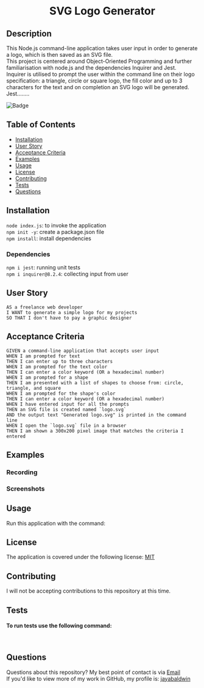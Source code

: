 
  <br>
  <h1 align="center">SVG Logo Generator</h1>

  ## Description
  This Node.js command-line application takes user input in order to generate a logo, which is then saved as an SVG file. 
  <br>
  This project is centered around Object-Oriented Programming and further familiarisation with node.js and the dependencies Inquirer and Jest.
  <br>
  Inquirer is utilised to prompt the user within the command line on their logo specification: a triangle, circle or square logo, the fill color and up to 3 characters for the text and on completion an SVG logo will be generated. Jest........ 
  
  ![Badge](https://img.shields.io/badge/License-MIT-yellow.svg)
 

  ## Table of Contents
  - [Installation](#installation)
  - [User Story](#user-story)
  - [Acceptance Criteria](#acceptance-criteria)
  - [Examples](#examples)
  - [Usage](#usage)
  - [License](#license)
  - [Contributing](#contributing)
  - [Tests](#tests)
  - [Questions](#questions)

  ## Installation
  `node index.js`: to invoke the application
  <br>
  `npm init -y`: create a package.json file
  <br>
  `npm install`: install dependencies

  ### Dependencies
  `npm i jest`: running unit tests
  <br>
  `npm i inquirer@8.2.4`: collecting input from user
  
  ## User Story
  ```
  AS a freelance web developer
I WANT to generate a simple logo for my projects
SO THAT I don't have to pay a graphic designer
  ```


  ## Acceptance Criteria
```
GIVEN a command-line application that accepts user input
WHEN I am prompted for text
THEN I can enter up to three characters
WHEN I am prompted for the text color
THEN I can enter a color keyword (OR a hexadecimal number)
WHEN I am prompted for a shape
THEN I am presented with a list of shapes to choose from: circle, triangle, and square
WHEN I am prompted for the shape's color
THEN I can enter a color keyword (OR a hexadecimal number)
WHEN I have entered input for all the prompts
THEN an SVG file is created named `logo.svg`
AND the output text "Generated logo.svg" is printed in the command line
WHEN I open the `logo.svg` file in a browser
THEN I am shown a 300x200 pixel image that matches the criteria I entered
 ```

  ## Examples
  ### Recording

  ### Screenshots

  ## Usage
  Run this application with the command:
  `
  `
<!-- not sure what to put in here -->
  

  ## License
  The application is covered under the following license: [MIT](https://opensource.org/licenses/MIT)

  ## Contributing
  I will not be accepting contributions to this repository at this time.
  <br>
  

  ## Tests
  #### To run tests use the following command:
  `
  `

  ## Questions
  Questions about this repository? My best point of contact is via [Email](mailto:jayastarrbaldwin@gmail.com) 
  <br>
  If you'd like to view more of my work in GitHub, my profile is: [jayabaldwin](https://github.com/jayabaldwin) 
